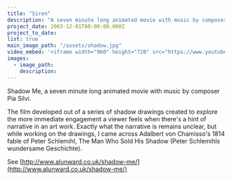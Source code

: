 ```yaml
---
title: "Siren"
description: "A seven minute long animated movie with music by composer Pia Silvi"
project_date: 2003-12-01T00:00:00.000Z
project_to_date:
list: true
main_image_path: "/assets/shadow.jpg"
video_embed: '<iframe width="960" height="720" src="https://www.youtube-nocookie.com/embed/Q4eCsQmbquQ?rel=0" frameborder="0" allowfullscreen></iframe>'
images:
  - image_path:
    description:
---
```

Shadow Me, a seven minute long animated movie with music by composer Pia Silvi.

The film developed out of a series of shadow drawings created to explore the more immediate engagement a viewer feels when there's a hint of narrative in an art work. Exactly what the narrative is remains unclear, but while working on the drawings, I came across Adalbert von Chamisso's 1814 fable of Peter Schlemihl, The Man Who Sold His Shadow (Peter Schlemihls wundersame Geschichte).

See [http://www.alunward.co.uk/shadow-me/](http://www.alunward.co.uk/shadow-me/)